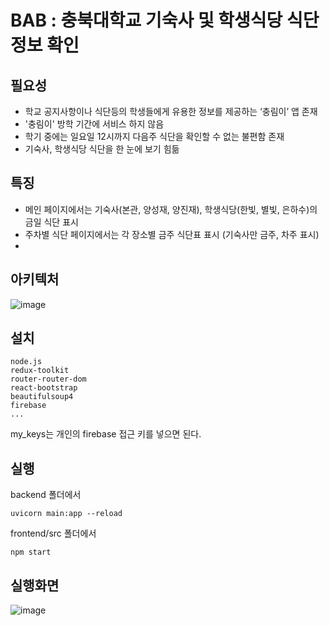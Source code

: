 # BAB : 충북대학교 기숙사 및 학생식당 식단 정보 확인

## 필요성
- 학교 공지사항이나 식단등의 학생들에게 유용한 정보를 제공하는 ‘충림이’ 앱 존재
- '충림이' 방학 기간에 서비스 하지 않음
- 학기 중에는 일요일 12시까지 다음주 식단을 확인할 수 없는 불편함 존재
- 기숙사, 학생식당 식단을 한 눈에 보기 힘듦

## 특징
- 메인  페이지에서는 기숙사(본관, 양성재, 양진재), 학생식당(한빛, 별빛, 은하수)의 금일 식단 표시
- 주차별 식단 페이지에서는 각 장소별 금주 식단표 표시 (기숙사만 금주, 차주 표시)
- 

## 아키텍처
![image](https://user-images.githubusercontent.com/85085804/215932227-7852e923-b061-4d21-9b39-51285380afa6.png)

## 설치
```
node.js
redux-toolkit
router-router-dom
react-bootstrap
beautifulsoup4
firebase
...
```

my_keys는 개인의 firebase 접근 키를 넣으면 된다.

## 실행

backend 폴더에서
```
uvicorn main:app --reload
```

frontend/src 폴더에서
```
npm start
```

## 실행화면
![image](https://user-images.githubusercontent.com/85085804/215932084-f4fc1acb-a41a-42db-838f-7a7d66801a0a.png)
